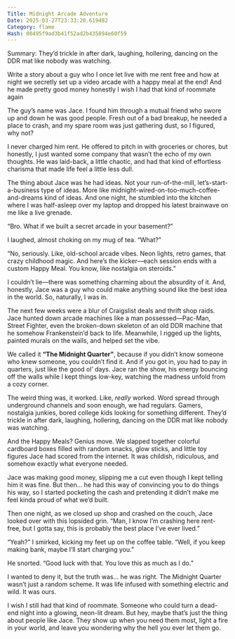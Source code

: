 ```yaml
---
Title: Midnight Arcade Adventure
Date: 2025-03-27T23:33:20.619482
Category: flame
Hash: 00495f9ad3b41f52ad2b435894e60f59
---
```

Summary: They’d trickle in after dark, laughing, hollering, dancing on the DDR mat like nobody was watching.

Write a story about a guy who I once let live with me rent free and how at night we secretly set up a video arcade with a happy meal at the end! And he made pretty good money honestly I wish I had that kind of roommate again

The guy’s name was Jace. I found him through a mutual friend who swore up and down he was good people. Fresh out of a bad breakup, he needed a place to crash, and my spare room was just gathering dust, so I figured, why not?

I never charged him rent. He offered to pitch in with groceries or chores, but honestly, I just wanted some company that wasn’t the echo of my own thoughts. He was laid-back, a little chaotic, and had that kind of effortless charisma that made life feel a little less dull. 

The thing about Jace was he had ideas. Not your run-of-the-mill, let’s-start-a-business type of ideas. More like midnight-wired-on-too-much-coffee-and-dreams kind of ideas. And one night, he stumbled into the kitchen where I was half-asleep over my laptop and dropped his latest brainwave on me like a live grenade.

“Bro. What if we built a secret arcade in your basement?”

I laughed, almost choking on my mug of tea. “What?”

“No, seriously. Like, old-school arcade vibes. Neon lights, retro games, that crazy childhood magic. And here’s the kicker—each session ends with a custom Happy Meal. You know, like nostalgia on steroids.” 

I couldn’t lie—there was something charming about the absurdity of it. And, honestly, Jace was a guy who could make anything sound like the best idea in the world. So, naturally, I was in.

The next few weeks were a blur of Craigslist deals and thrift shop raids. Jace hunted down arcade machines like a man possessed—Pac-Man, Street Fighter, even the broken-down skeleton of an old DDR machine that he somehow Frankenstein’d back to life. Meanwhile, I rigged up the lights, painted murals on the walls, and helped set the vibe.

We called it **“The Midnight Quarter”**, because if you didn’t know someone who knew someone, you couldn’t find it. And if you got in, you had to pay in quarters, just like the good ol’ days. Jace ran the show, his energy bouncing off the walls while I kept things low-key, watching the madness unfold from a cozy corner.

The weird thing was, it worked. Like, *really* worked. Word spread through underground channels and soon enough, we had regulars. Gamers, nostalgia junkies, bored college kids looking for something different. They’d trickle in after dark, laughing, hollering, dancing on the DDR mat like nobody was watching. 

And the Happy Meals? Genius move. We slapped together colorful cardboard boxes filled with random snacks, glow sticks, and little toy figures Jace had scored from the internet. It was childish, ridiculous, and somehow exactly what everyone needed.

Jace was making good money, slipping me a cut even though I kept telling him it was fine. But then... he had this way of convincing you to do things his way, so I started pocketing the cash and pretending it didn’t make me feel kinda proud of what we’d built.

Then one night, as we closed up shop and crashed on the couch, Jace looked over with this lopsided grin. “Man, I know I’m crashing here rent-free, but I gotta say, this is probably the best place I’ve ever lived.”

“Yeah?” I smirked, kicking my feet up on the coffee table. “Well, if you keep making bank, maybe I’ll start charging you.”

He snorted. “Good luck with that. You love this as much as I do.”

I wanted to deny it, but the truth was... he was right. The Midnight Quarter wasn’t just a random scheme. It was life infused with something electric and wild. It was ours.

I wish I still had that kind of roommate. Someone who could turn a dead-end night into a glowing, neon-lit dream. But hey, maybe that’s just the thing about people like Jace. They show up when you need them most, light a fire in your world, and leave you wondering why the hell you ever let them go.